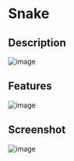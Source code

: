 # Snake

## Description
![image](https://user-images.githubusercontent.com/66129931/171174328-abd0385b-71d4-4bc0-95ba-3b11d6f3cfa5.png)

## Features
![image](https://user-images.githubusercontent.com/66129931/171174906-1476d3d4-faaf-4896-923e-2a60ef21e9f0.png)

## Screenshot
![image](https://user-images.githubusercontent.com/66129931/171173736-488b9dc7-6611-464b-80b3-fe4c7a70415f.png)
